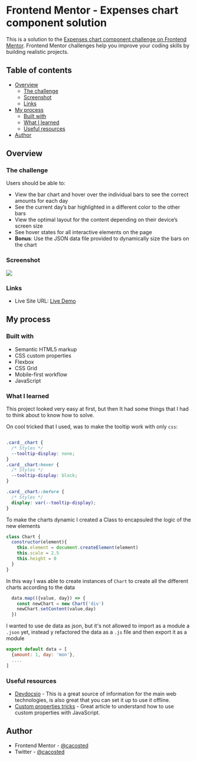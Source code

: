 # Frontend Mentor - Expenses chart component solution

This is a solution to the [Expenses chart component challenge on Frontend Mentor](https://www.frontendmentor.io/challenges/expenses-chart-component-e7yJBUdjwt). Frontend Mentor challenges help you improve your coding skills by building realistic projects. 

## Table of contents

- [Overview](#overview)
  - [The challenge](#the-challenge)
  - [Screenshot](#screenshot)
  - [Links](#links)
- [My process](#my-process)
  - [Built with](#built-with)
  - [What I learned](#what-i-learned)
  - [Useful resources](#useful-resources)
- [Author](#author)

## Overview

### The challenge

Users should be able to:

- View the bar chart and hover over the individual bars to see the correct amounts for each day
- See the current day’s bar highlighted in a different color to the other bars
- View the optimal layout for the content depending on their device’s screen size
- See hover states for all interactive elements on the page
- **Bonus**: Use the JSON data file provided to dynamically size the bars on the chart

### Screenshot

![](./screenshot.jpg)

### Links

- Live Site URL: [Live Demo](https://your-live-site-url.com)

## My process

### Built with

- Semantic HTML5 markup
- CSS custom properties
- Flexbox
- CSS Grid
- Mobile-first workflow
- JavaScript

### What I learned

This project looked very easy at first, but then It had some things that I had to think about to know how to solve.

On cool tricked that I used, was to make the tooltip work with only `css`:
```css

.card__chart {
  /* Styles */
  --tooltip-display: none;
}
.card__chart:hover {
  /* Styles */
  --tooltip-display: block;
}

.card__chart::before {
  /* Styles */
  display: var(--tooltip-display);
}
```

To make the charts dynamic I created a Class to encapsuled the logic of the new elements
```js
class Chart {
  constructor(element){
    this.element = document.createElement(element)
    this.scale = 2.5
    this.height = 0
  }
}
```
In this way I was able to create instances of `Chart` to create all the different charts according to the data
```js
  data.map(({value, day}) => {
    const newChart = new Chart('div')
    newChart.setContent(value,day)
  })
```
I wanted to use de data as json, but it's not allowed to import as a module a `.json` yet, instead y refactored the data as a `.js` file and then export it as a module

```js
export default data = [
  {amount: 1, day: 'mon'},
  ....  
]
```
### Useful resources

- [Devdocsio](devdocs.io/) - This is a great source of information for the main web technologies, is also great that you can set it up to use it offline.
- [Custom properties tricks](https://css-tricks.com/how-to-get-all-custom-properties-on-a-page-in-javascript/) - Great article to understand how to use custom properties with JavaScript.

## Author

- Frontend Mentor - [@cacosted](https://www.frontendmentor.io/profile/cacosted)
- Twitter - [@cacosted](https://www.twitter.com/cacosted)
